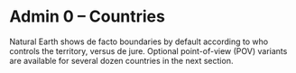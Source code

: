 # Admin 0 – Countries

Natural Earth shows de facto boundaries by default according to who controls the territory, versus de jure. Optional point-of-view (POV) variants are available for several dozen countries in the next section. 

